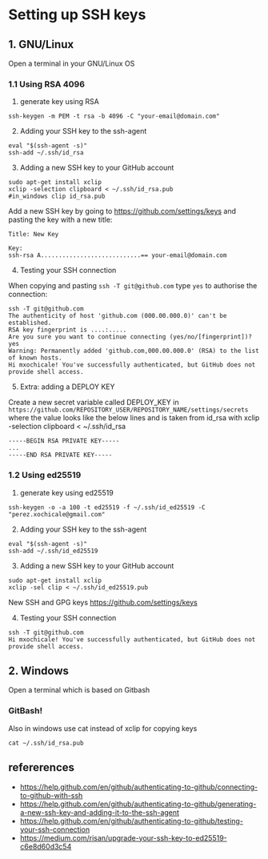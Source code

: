 # Setting up SSH keys

## 1. GNU/Linux
Open a terminal in your GNU/Linux OS
### 1.1 Using RSA 4096
1. generate key using RSA
```
ssh-keygen -m PEM -t rsa -b 4096 -C "your-email@domain.com"
```

2. Adding your SSH key to the ssh-agent

```
eval "$(ssh-agent -s)"
ssh-add ~/.ssh/id_rsa
```


3. Adding a new SSH key to your GitHub account
```
sudo apt-get install xclip
xclip -selection clipboard < ~/.ssh/id_rsa.pub
#in_windows clip id_rsa.pub
```

Add a new SSH key by going to https://github.com/settings/keys and pasting the key with a new title:
```
Title: New Key

Key:
ssh-rsa A............................== your-email@domain.com
```

4. Testing your SSH connection

When copying and pasting `ssh -T git@github.com` type `yes` to authorise the connection: 
```
ssh -T git@github.com
The authenticity of host 'github.com (000.00.000.0)' can't be established.
RSA key fingerprint is ....:.....
Are you sure you want to continue connecting (yes/no/[fingerprint])? yes
Warning: Permanently added 'github.com,000.00.000.0' (RSA) to the list of known hosts.
Hi mxochicale! You've successfully authenticated, but GitHub does not provide shell access.
```

5. Extra: adding a DEPLOY KEY

Create a new secret variable called DEPLOY_KEY in `https://github.com/REPOSITORY_USER/REPOSITORY_NAME/settings/secrets`
where the value looks like the below lines and is taken from id_rsa with 
xclip -selection clipboard < ~/.ssh/id_rsa  
```
-----BEGIN RSA PRIVATE KEY-----
...
-----END RSA PRIVATE KEY-----
```


### 1.2 Using ed25519 
1. generate key using ed25519
```
ssh-keygen -o -a 100 -t ed25519 -f ~/.ssh/id_ed25519 -C "perez.xochicale@gmail.com"
```

2. Adding your SSH key to the ssh-agent

```
eval "$(ssh-agent -s)"
ssh-add ~/.ssh/id_ed25519
```


3. Adding a new SSH key to your GitHub account
```
sudo apt-get install xclip
xclip -sel clip < ~/.ssh/id_ed25519.pub
```
New SSH and GPG keys
https://github.com/settings/keys


4. Testing your SSH connection

```
ssh -T git@github.com
Hi mxochicale! You've successfully authenticated, but GitHub does not provide shell access.
```


## 2. Windows
Open a terminal which is based on Gitbash
### GitBash!
Also in windows use cat instead of xclip for copying keys
``` 
cat ~/.ssh/id_rsa.pub
```


## refererences
* https://help.github.com/en/github/authenticating-to-github/connecting-to-github-with-ssh
* https://help.github.com/en/github/authenticating-to-github/generating-a-new-ssh-key-and-adding-it-to-the-ssh-agent
* https://help.github.com/en/github/authenticating-to-github/testing-your-ssh-connection
* https://medium.com/risan/upgrade-your-ssh-key-to-ed25519-c6e8d60d3c54
